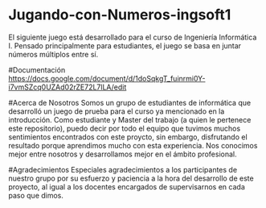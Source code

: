 # Jugando-con-Numeros-ingsoft1

El siguiente juego está desarrollado para el curso de Ingeniería Informática I.
Pensado principalmente para estudiantes, el juego se basa en juntar números múltiplos entre sí.

#Documentación
https://docs.google.com/document/d/1doSqkgT_fuinrmi0Y-i7vmSZcq0UZAd02rZE72L7lLA/edit

#Acerca de Nosotros
Somos un grupo de estudiantes de informática que desarrolló un juego de prueba para el curso ya mencionado en la introducción.
Como estudiante y Master del trabajo (a quien le pertenece este repositorio), puedo decir por todo el equipo que tuvimos muchos sentimientos encontrados con este proycto, sin embargo, disfrutando el resultado porque aprendimos mucho con esta experiencia.
Nos conocimos mejor entre nosotros y desarrollamos mejor en el ámbito profesional.

#Agradecimientos
Especiales agradecimientos a los participantes de nuestro grupo por su esfuerzo y paciencia a la hora del desarrollo de este proyecto, al igual a los docentes encargados de supervisarnos en cada paso que dimos.
